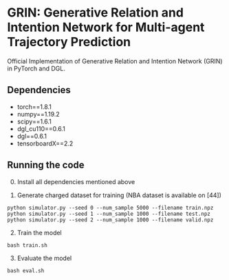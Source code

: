 # GRIN:  Generative Relation and Intention Network for Multi-agent Trajectory Prediction
Official Implementation of Generative Relation and Intention Network (GRIN) in PyTorch and DGL.

## Dependencies

- torch==1.8.1
- numpy==1.19.2
- scipy==1.6.1
- dgl_cu110==0.6.1
- dgl==0.6.1
- tensorboardX==2.2

## Running the code

0. Install all dependencies mentioned above

1. Generate charged dataset for training (NBA dataset is available on [44])
   
```
python simulator.py --seed 0 --num_sample 5000 --filename train.npz
python simulator.py --seed 1 --num_sample 1000 --filename test.npz
python simulator.py --seed 2 --num_sample 1000 --filename valid.npz
```

2. Train the model

```
bash train.sh
```

3. Evaluate the model

```
bash eval.sh
```